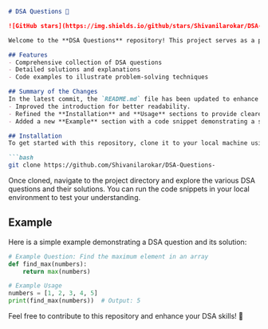 ```markdown
# DSA Questions 🚀

![GitHub stars](https://img.shields.io/github/stars/Shivanilarokar/DSA-Questions-?style=social) ![Forks](https://img.shields.io/github/forks/Shivanilarokar/DSA-Questions-?style=social)

Welcome to the **DSA Questions** repository! This project serves as a platform for developers and learners to practice and enhance their skills in Data Structures and Algorithms (DSA). This repository is designed to help you improve your understanding of various data structures and algorithms through a collection of questions and solutions.

## Features
- Comprehensive collection of DSA questions
- Detailed solutions and explanations
- Code examples to illustrate problem-solving techniques

## Summary of the Changes
In the latest commit, the `README.md` file has been updated to enhance clarity and usability:
- Improved the introduction for better readability.
- Refined the **Installation** and **Usage** sections to provide clearer instructions.
- Added a new **Example** section with a code snippet demonstrating a simple DSA question and solution.

## Installation
To get started with this repository, clone it to your local machine using the following command:

```bash
git clone https://github.com/Shivanilarokar/DSA-Questions-
```

Once cloned, navigate to the project directory and explore the various DSA questions and their solutions. You can run the code snippets in your local environment to test your understanding.

## Example
Here is a simple example demonstrating a DSA question and its solution:

```python
# Example Question: Find the maximum element in an array
def find_max(numbers):
    return max(numbers)

# Example Usage
numbers = [1, 2, 3, 4, 5]
print(find_max(numbers))  # Output: 5
```

Feel free to contribute to this repository and enhance your DSA skills! 🎉

```